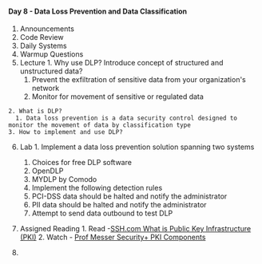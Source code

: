 #### Day 8 - Data Loss Prevention and Data Classification

  1. Announcements
  2. Code Review
  3. Daily Systems
  4. Warmup Questions
  5. Lecture
    1. Why use DLP? Introduce concept of structured and unstructured data?
      1. Prevent the exfiltration of sensitive data from your organization&#39;s network
      2. Monitor for movement of sensitive or regulated data

    2. What is DLP?
      1. Data loss prevention is a data security control designed to monitor the movement of data by classification type
    3. How to implement and use DLP?

  6. Lab
    1. Implement a data loss prevention solution spanning two systems
      1. Choices for free DLP software
      1. OpenDLP
      2. MYDLP by Comodo
      2. Implement the following detection rules
      1. PCI-DSS data should be halted and notify the administrator
      2. PII data should be halted and notify the administrator
      3. Attempt to send data outbound to test DLP
  7. Assigned Reading
    1. Read -[SSH.com What is Public Key Infrastructure (PKI)](https://www.ssh.com/pki/)
    2. Watch - [Prof Messer Security+ PKI Components](https://www.youtube.com/watch?v=3yuad7_bszE)

  1.
